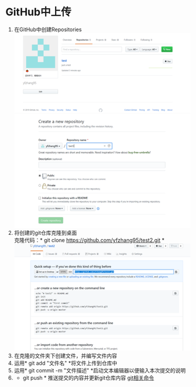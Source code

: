 # GitHub中上传
1. 在GitHub中创建Repositories
![创建git仓库](./1.png)
![创建git仓库](./2.png)
2. 将创建的git仓库克隆到桌面  
    克隆代码：* git clone https://github.com/yfzhang95/test2.git *
![git仓库](./3.png)
3. 在克隆的文件夹下创建文件，并编写文件内容
4. 运用* git add "文件名" *将文件上传到仓库中
5. 运用* git commit -m "文件描述" *启动文本编辑器以便输入本次提交的说明
6. * git push * 推送提交的内容并更新git仓库内容
[git相关命令](https://www.jianshu.com/p/15a4dee9c5df)